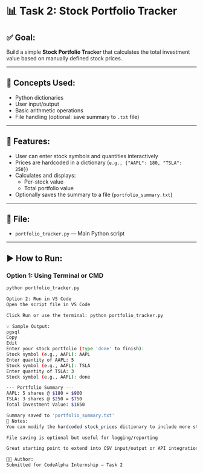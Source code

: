 # 📊 Task 2: Stock Portfolio Tracker

## ✅ Goal:
Build a simple **Stock Portfolio Tracker** that calculates the total investment value based on manually defined stock prices.

---

## 🧠 Concepts Used:
- Python dictionaries
- User input/output
- Basic arithmetic operations
- File handling (optional: save summary to `.txt` file)

---

## 🔧 Features:
- User can enter stock symbols and quantities interactively
- Prices are hardcoded in a dictionary (`e.g., {"AAPL": 180, "TSLA": 250}`)
- Calculates and displays:
  - Per-stock value
  - Total portfolio value
- Optionally saves the summary to a file (`portfolio_summary.txt`)

---

## 📁 File:
- `portfolio_tracker.py` — Main Python script

---

## ▶️ How to Run:

### Option 1: Using Terminal or CMD
```bash
python portfolio_tracker.py

Option 2: Run in VS Code
Open the script file in VS Code

Click Run or use the terminal: python portfolio_tracker.py

💡 Sample Output:
pgsql
Copy
Edit
Enter your stock portfolio (type 'done' to finish):
Stock symbol (e.g., AAPL): AAPL
Enter quantity of AAPL: 5
Stock symbol (e.g., AAPL): TSLA
Enter quantity of TSLA: 3
Stock symbol (e.g., AAPL): done

--- Portfolio Summary ---
AAPL: 5 shares @ $180 = $900
TSLA: 3 shares @ $250 = $750
Total Investment Value: $1650

Summary saved to 'portfolio_summary.txt'
📝 Notes:
You can modify the hardcoded stock_prices dictionary to include more stocks

File saving is optional but useful for logging/reporting

Great starting point to extend into CSV input/output or API integration

👨‍💻 Author:
Submitted for CodeAlpha Internship – Task 2
